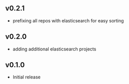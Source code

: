 ## v0.2.1
- prefixing all repos with elasticsearch for easy sorting

## v0.2.0
- adding additional elasticsearch projects

## v0.1.0
- Initial release
